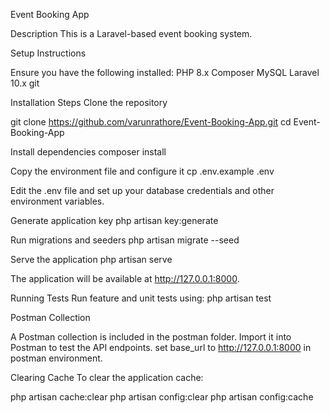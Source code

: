 Event Booking App

Description
This is a Laravel-based event booking system.

Setup Instructions

Ensure you have the following installed:
PHP 8.x
Composer
MySQL
Laravel 10.x
git

Installation Steps
Clone the repository

git clone https://github.com/varunrathore/Event-Booking-App.git
cd Event-Booking-App

Install dependencies
composer install

Copy the environment file and configure it
cp .env.example .env

Edit the .env file and set up your database credentials and other environment variables.

Generate application key
php artisan key:generate

Run migrations and seeders
php artisan migrate --seed

Serve the application
php artisan serve

The application will be available at http://127.0.0.1:8000.

Running Tests
Run feature and unit tests using:
php artisan test

Postman Collection

A Postman collection is included in the postman folder. Import it into Postman to test the API endpoints.
set base_url to http://127.0.0.1:8000 in postman environment.

Clearing Cache
To clear the application cache:

php artisan cache:clear
php artisan config:clear
php artisan config:cache
